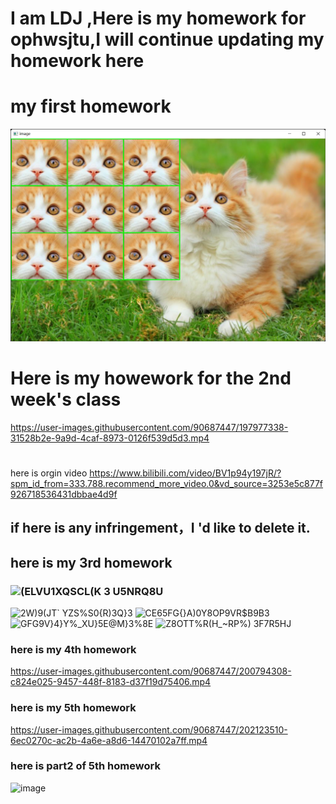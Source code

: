 # I am LDJ ,Here is my homework for ophwsjtu,I will continue updating my homework here
# my first homework
![Image text](https://github.com/lllldj/myproject/blob/main/tiger_HW01.png "HW01")
# Here is my howework for the 2nd week's class
https://user-images.githubusercontent.com/90687447/197977338-31528b2e-9a9d-4caf-8973-0126f539d5d3.mp4
#
here is orgin video https://www.bilibili.com/video/BV1p94y197jR/?spm_id_from=333.788.recommend_more_video.0&vd_source=3253e5c877f926718536431dbbae4d9f
## if here is any infringement，I 'd like to delete it.
## here is my 3rd homework
### ![(ELVU1XQSCL(K 3 U5NRQ8U](https://user-images.githubusercontent.com/90687447/199441354-fd18e86a-4548-405c-ad52-4dd88915ed84.png)
![2W)9(JT` YZS%S0{R)3Q}3](https://user-images.githubusercontent.com/90687447/199441377-6b41de1e-6651-424b-8560-dc0fc48ca726.png)
![CE65FG{}A)0Y8OP9VR$B9B3](https://user-images.githubusercontent.com/90687447/199441393-71853524-1c82-4758-ad7a-0b9de1aa0552.png)
![GFG9V}4}Y%_XU}5E@M}3%8E](https://user-images.githubusercontent.com/90687447/199441422-f51230c6-c2dd-4b9d-b774-21cc174d3cba.png)
![Z8OTT%R(H_~RP%) 3F7R5HJ](https://user-images.githubusercontent.com/90687447/199441433-4c906d76-cf48-4a01-9b96-986e3f2a501e.png)
### here is my 4th homework
https://user-images.githubusercontent.com/90687447/200794308-c824e025-9457-448f-8183-d37f19d75406.mp4
### here is my 5th homework
https://user-images.githubusercontent.com/90687447/202123510-6ec0270c-ac2b-4a6e-a8d6-14470102a7ff.mp4
### here is part2 of 5th homework
![image](https://user-images.githubusercontent.com/90687447/202129449-ea8859ea-ac2e-4e47-b058-0002ec7d99ed.png)


